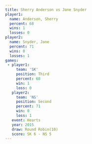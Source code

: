 ```yaml
---
title: Sherry Anderson vs Jane Snyder
player1:                
  name: Anderson, Sherry
  percent: 68           
  wins: 1               
  losses: 0             
player2:                
  name: Snyder, Jane    
  percent: 71           
  wins: 0               
  losses: 1             
games:
 - player1:         
     team: 'SK'     
     position: Third
     percent: 68    
     win: 1         
     loss: 0        
   player2:          
     team: 'NS'      
     position: Second
     percent: 71     
     win: 0          
     loss: 1         
   event: Hearts        
   year: 2015           
   draw: Round Robin(10)
   score: SK 6 - NS 5   
---
```


